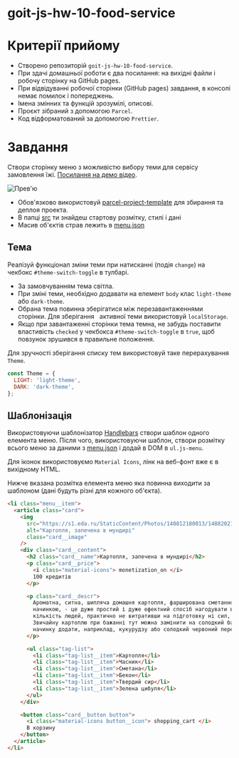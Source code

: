 # goit-js-hw-10-food-service

# Критерії прийому

- Створено репозиторій `goit-js-hw-10-food-service`.
- При здачі домашньої роботи є два посилання: на вихідні файли і робочу сторінку на GitHub pages.
- При відвідуванні робочої сторінки (GitHub pages) завдання, в консолі немає помилок і попереджень.
- Імена змінних та функцій зрозумілі, описові.
- Проєкт зібраний з допомогою `Parcel`.
- Код відформатований за допомогою `Prettier`.

# Завдання

Створи сторінку меню з можливістю вибору теми для сервісу замовлення їжі.
[Посилання на демо відео](https://take.ms/RxIlv).

![Прев'ю](preview.jpg)

- Обов'язково використовуй [parcel-project-template](https://github.com/goitacademy/parcel-project-template) для збирання та деплоя проекта.
- В папці [src](./src) ти знайдеш стартову розмітку, стилі і дані
- Масив об'єктів страв лежить в [menu.json](./src/menu.json)

## Тема

Реалізуй функціонал зміни теми при натисканні (подія `change`) на чекбокс `#theme-switch-toggle` в тулбарі.

- За замовчуванням тема світла.
- При зміні теми, необхідно додавати на елемент `body` клас `light-theme` або  `dark-theme`.
- Обрана тема повинна зберігатися між перезавантаженнями сторінки. Для  зберігання   активної теми використовуй `localStorage`.
- Якщо при завантаженні сторінки тема темна, не забудь поставити властивість `checked` у чекбокса `#theme-switch-toggle` в `true`, щоб повзунок зрушився в правильне положення.

Для зручності зберігання списку тем використовуй таке перерахування `Theme`.

```js
const Theme = {
  LIGHT: 'light-theme',
  DARK: 'dark-theme',
};
```

## Шаблонізація

Використовуючи шаблонізатор [Handlebars](https://handlebarsjs.com/) створи шаблон одного елемента меню. Після чого, використовуючи шаблон, створи розмітку всього меню за даними з [menu.json](./src/menu.json) і додай в DOM в `ul.js-menu`.

Для іконок використовуємо `Material Icons`, лінк на веб-фонт вже є в вихідному HTML.

Нижче вказана розмітка елемента меню яка повинна виходити за шаблоном (дані будуть різні для кожного об'єкта).

```html
<li class="menu__item">
  <article class="card">
    <img
      src="https://s1.eda.ru/StaticContent/Photos/140812180013/140820212258/p_O.jpg"
      alt="Картопля, запечена в мундирі"
      class="card__image"
    />
    <div class="card__content">
      <h2 class="card__name">Картопля, запечена в мундирі</h2>
      <p class="card__price">
        <i class="material-icons"> monetization_on </i>
        100 кредитів
      </p>

      <p class="card__descr">
        Ароматна, ситна, шипляча домашня картопля, фарширована сметанно-беконною
        начинкою, - це дуже простий і дуже ефектний спосіб нагодувати велику
        кількість людей, практично не витративши на підготовку ні сил, ні часу.
        Звичайну картоплю при бажанні тут можна замінити на солодкий батат, а в
        начинку додати, наприклад, кукурудзу або солодкий червоний перець.
      </p>

      <ul class="tag-list">
        <li class="tag-list__item">Картопля</li>
        <li class="tag-list__item">Часник</li>
        <li class="tag-list__item">Сметана</li>
        <li class="tag-list__item">Бекон</li>
        <li class="tag-list__item">Твердий сир</li>
        <li class="tag-list__item">Зелена цибуля</li>
      </ul>
    </div>

    <button class="card__button button">
      <i class="material-icons button__icon"> shopping_cart </i>
      В корзину
    </button>
  </article>
</li>
```
